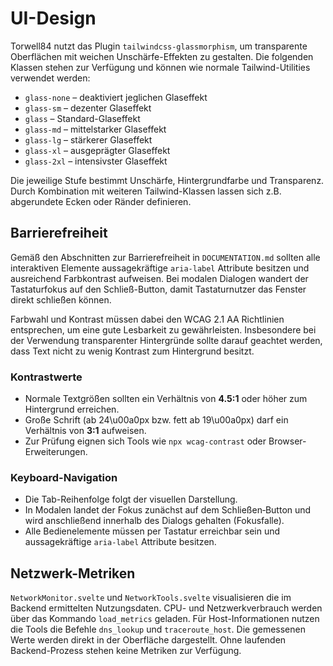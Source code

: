 # UI-Design

Torwell84 nutzt das Plugin `tailwindcss-glassmorphism`, um transparente Oberflächen mit weichen Unschärfe-Effekten zu gestalten. Die folgenden Klassen stehen zur Verfügung und können wie normale Tailwind-Utilities verwendet werden:

- `glass-none` – deaktiviert jeglichen Glaseffekt
- `glass-sm` – dezenter Glaseffekt
- `glass` – Standard-Glaseffekt
- `glass-md` – mittelstarker Glaseffekt
- `glass-lg` – stärkerer Glaseffekt
- `glass-xl` – ausgeprägter Glaseffekt
- `glass-2xl` – intensivster Glaseffekt

Die jeweilige Stufe bestimmt Unschärfe, Hintergrundfarbe und Transparenz. Durch Kombination mit weiteren Tailwind-Klassen lassen sich z.B. abgerundete Ecken oder Ränder definieren.

## Barrierefreiheit

Gemäß den Abschnitten zur Barrierefreiheit in `DOCUMENTATION.md` sollten alle interaktiven Elemente aussagekräftige `aria-label` Attribute besitzen und ausreichend Farbkontrast aufweisen. Bei modalen Dialogen wandert der Tastaturfokus auf den Schließ-Button, damit Tastaturnutzer das Fenster direkt schließen können.

Farbwahl und Kontrast müssen dabei den WCAG&nbsp;2.1 AA Richtlinien entsprechen, um eine gute Lesbarkeit zu gewährleisten. Insbesondere bei der Verwendung transparenter Hintergründe sollte darauf geachtet werden, dass Text nicht zu wenig Kontrast zum Hintergrund besitzt.


### Kontrastwerte

* Normale Textgrößen sollten ein Verhältnis von **4.5:1** oder höher zum Hintergrund erreichen.
* Große Schrift (ab 24\u00a0px bzw. fett ab 19\u00a0px) darf ein Verhältnis von **3:1** aufweisen.
* Zur Prüfung eignen sich Tools wie `npx wcag-contrast` oder Browser-Erweiterungen.

### Keyboard-Navigation

* Die Tab-Reihenfolge folgt der visuellen Darstellung.
* In Modalen landet der Fokus zunächst auf dem Schließen‑Button und wird anschließend innerhalb des Dialogs gehalten (Fokusfalle).
* Alle Bedienelemente müssen per Tastatur erreichbar sein und aussagekräftige `aria-label` Attribute besitzen.

## Netzwerk-Metriken

`NetworkMonitor.svelte` und `NetworkTools.svelte` visualisieren die im Backend ermittelten Nutzungsdaten. CPU- und Netzwerkverbrauch werden über das Kommando `load_metrics` geladen. Für Host-Informationen nutzen die Tools die Befehle `dns_lookup` und `traceroute_host`. Die gemessenen Werte werden direkt in der Oberfläche dargestellt.
Ohne laufenden Backend-Prozess stehen keine Metriken zur Verfügung.
